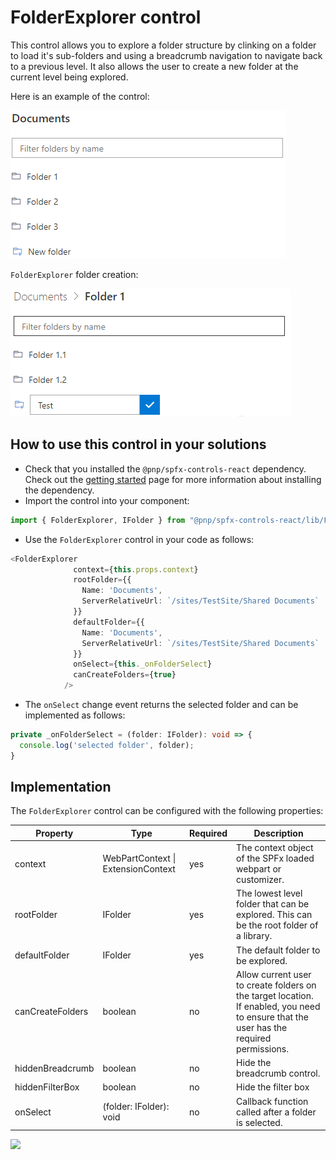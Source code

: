 # FolderExplorer control

This control allows you to explore a folder structure by clinking on a folder to load it's sub-folders and using a breadcrumb navigation to navigate back to a previous level.
It also allows the user to create a new folder at the current level being explored.

Here is an example of the control:

![FolderExplorer](../assets/FolderExplorer.png)

`FolderExplorer` folder creation:

![FolderExplorer add folder](../assets/FolderExplorer-new.png)

## How to use this control in your solutions

- Check that you installed the `@pnp/spfx-controls-react` dependency. Check out the [getting started](../../#getting-started) page for more information about installing the dependency.
- Import the control into your component:

```TypeScript
import { FolderExplorer, IFolder } from "@pnp/spfx-controls-react/lib/FolderExplorer";
```

- Use the `FolderExplorer` control in your code as follows:

```TypeScript
<FolderExplorer
              context={this.props.context}
              rootFolder={{
                Name: 'Documents',
                ServerRelativeUrl: `/sites/TestSite/Shared Documents`
              }}
              defaultFolder={{
                Name: 'Documents',
                ServerRelativeUrl: `/sites/TestSite/Shared Documents`
              }}
              onSelect={this._onFolderSelect}
              canCreateFolders={true}
            />
```

- The `onSelect` change event returns the selected folder and can be implemented as follows:

```TypeScript
private _onFolderSelect = (folder: IFolder): void => {
  console.log('selected folder', folder);
}
```

## Implementation

The `FolderExplorer` control can be configured with the following properties:

| Property | Type | Required | Description |
| ---- | ---- | ---- | ---- |
| context | WebPartContext \| ExtensionContext | yes | The context object of the SPFx loaded webpart or customizer. |
| rootFolder | IFolder | yes | The lowest level folder that can be explored. This can be the root folder of a library. |
| defaultFolder | IFolder | yes | The default folder to be explored. |
| canCreateFolders | boolean | no | Allow current user to create folders on the target location. If enabled, you need to ensure that the user has the required permissions. |
| hiddenBreadcrumb | boolean | no | Hide the breadcrumb control. |
| hiddenFilterBox | boolean | no | Hide the filter box |
| onSelect | (folder: IFolder): void | no | Callback function called after a folder is selected. |



![](https://telemetry.sharepointpnp.com/sp-dev-fx-controls-react/wiki/controls/FolderExplorer)
